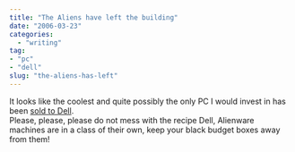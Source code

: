```yaml
---
title: "The Aliens have left the building"
date: "2006-03-23"
categories: 
  - "writing"
tag:
- "pc"
- "dell"
slug: "the-aliens-has-left"
---
```


It looks like the coolest and quite possibly the only PC I would invest in has been [sold to Dell](https://gizmodo.com/gadgets/pcs/dell-buys-alienware-162317.php).  
Please, please, please do not mess with the recipe Dell, Alienware machines are in a class of their own, keep your black budget boxes away from them!
